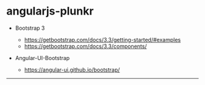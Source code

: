 
# angularjs-plunkr

* Bootstrap 3

  * https://getbootstrap.com/docs/3.3/getting-started/#examples
  * https://getbootstrap.com/docs/3.3/components/

* Angular-UI-Bootstrap

    * https://angular-ui.github.io/bootstrap/


----


